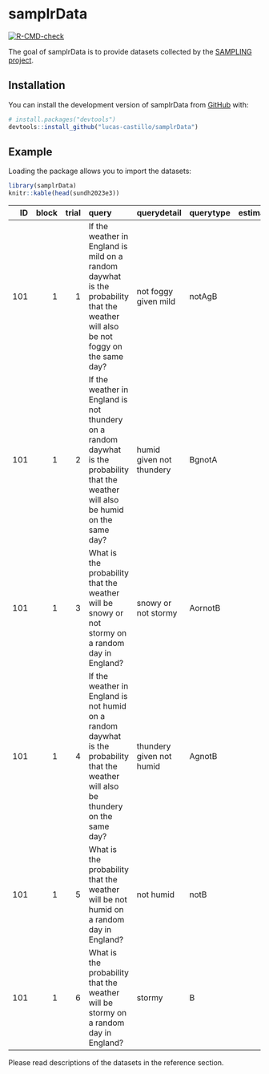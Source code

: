 
<!-- README.md is generated from README.Rmd. Please edit that file -->

# samplrData

<!-- badges: start -->

[![R-CMD-check](https://github.com/lucas-castillo/samplrData/actions/workflows/R-CMD-check.yaml/badge.svg)](https://github.com/lucas-castillo/samplrData/actions/workflows/R-CMD-check.yaml)
<!-- badges: end -->

The goal of samplrData is to provide datasets collected by the [SAMPLING
project](https://sampling.warwick.ac.uk/).

## Installation

You can install the development version of samplrData from
[GitHub](https://github.com/) with:

``` r
# install.packages("devtools")
devtools::install_github("lucas-castillo/samplrData")
```

## Example

Loading the package allows you to import the datasets:

``` r
library(samplrData)
knitr::kable(head(sundh2023e3))
```

|  ID | block | trial | query                                                                                                                                 | querydetail              | querytype | estimate | starttime | endtime |        RT |
|----:|------:|------:|:--------------------------------------------------------------------------------------------------------------------------------------|:-------------------------|:----------|---------:|----------:|--------:|----------:|
| 101 |     1 |     1 | If the weather in England is mild on a random daywhat is the probability that the weather will also be not foggy on the same day?     | not foggy given mild     | notAgB    |       90 |   1188820 | 1188860 | 39.329710 |
| 101 |     1 |     2 | If the weather in England is not thundery on a random daywhat is the probability that the weather will also be humid on the same day? | humid given not thundery | BgnotA    |       50 |   1188860 | 1188878 | 18.635095 |
| 101 |     1 |     3 | What is the probability that the weather will be snowy or not stormy on a random day in England?                                      | snowy or not stormy      | AornotB   |       90 |   1188879 | 1188925 | 46.462790 |
| 101 |     1 |     4 | If the weather in England is not humid on a random daywhat is the probability that the weather will also be thundery on the same day? | thundery given not humid | AgnotB    |        5 |   1188925 | 1188956 | 30.659539 |
| 101 |     1 |     5 | What is the probability that the weather will be not humid on a random day in England?                                                | not humid                | notB      |       80 |   1188956 | 1188963 |  6.641129 |
| 101 |     1 |     6 | What is the probability that the weather will be stormy on a random day in England?                                                   | stormy                   | B         |       20 |   1188963 | 1188971 |  8.111630 |

Please read descriptions of the datasets in the reference section.
